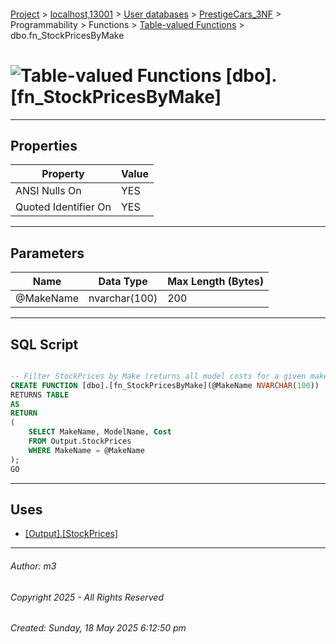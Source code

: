 #### 

[Project](../../../../../../index.md) > [localhost,13001](../../../../../index.md) > [User databases](../../../../index.md) > [PrestigeCars_3NF](../../../index.md) > Programmability > Functions > [Table-valued Functions](Table-valued_Functions.md) > dbo.fn_StockPricesByMake

# ![Table-valued Functions](../../../../../../Images/Function_Table32.png) [dbo].[fn_StockPricesByMake]

---

## <a name="#properties"></a>Properties

| Property | Value |
|---|---|
| ANSI Nulls On | YES |
| Quoted Identifier On | YES |


---

## <a name="#parameters"></a>Parameters

| Name | Data Type | Max Length (Bytes) |
|---|---|---|
| @MakeName | nvarchar(100) | 200 |


---

## <a name="#sqlscript"></a>SQL Script

```sql

-- Filter StockPrices by Make (returns all model costs for a given make)
CREATE FUNCTION [dbo].[fn_StockPricesByMake](@MakeName NVARCHAR(100))
RETURNS TABLE
AS
RETURN 
(
    SELECT MakeName, ModelName, Cost
    FROM Output.StockPrices
    WHERE MakeName = @MakeName
);
GO

```


---

## <a name="#uses"></a>Uses

* [[Output].[StockPrices]](../../../Tables/Output_StockPrices.md)


---

###### Author:  m3

###### Copyright 2025 - All Rights Reserved

###### Created: Sunday, 18 May 2025 6:12:50 pm

